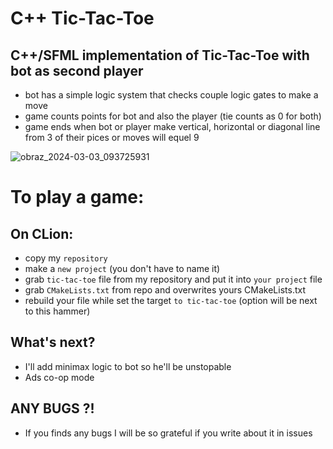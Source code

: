 # C++ Tic-Tac-Toe
## C++/SFML implementation of Tic-Tac-Toe with bot as second player
* bot has a simple logic system that checks couple logic gates to make a move
* game counts points for bot and also the player (tie counts as 0 for both)
* game ends when bot or player make vertical, horizontal or diagonal line from 3 of their pices or moves will equel 9

![obraz_2024-03-03_093725931](https://github.com/c0wie/Tic-Tac-Toe/assets/134772524/176c3e41-413f-4f97-8ddb-e37e5c311bef)

# To play a game:
## On CLion:
* copy my `repository`
* make a `new project` (you don't have to name it)
* grab `tic-tac-toe` file from my repository and put it into `your project` file
* grab `CMakeLists.txt` from repo and overwrites yours CMakeLists.txt
* rebuild your file while set the target `to tic-tac-toe` (option will be next to this hammer)

## What's next?
* I'll add minimax logic to bot so he'll be unstopable
* Ads co-op mode
## ANY BUGS ?!
* If you finds any bugs I will be so grateful if you write about it in issues
  
